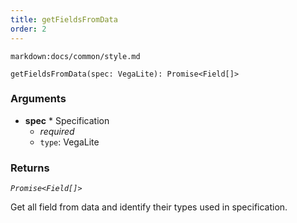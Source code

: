 ```yaml
---
title: getFieldsFromData
order: 2
---
```


`markdown:docs/common/style.md`

<div class='doc-md'>

```sign
getFieldsFromData(spec: VegaLite): Promise<Field[]>
```

### Arguments

* **spec** * Specification
  * _required_
  * `type`: VegaLite

### Returns

*`Promise<Field[]>`*

Get all field from data and identify their types used in specification.

</div>